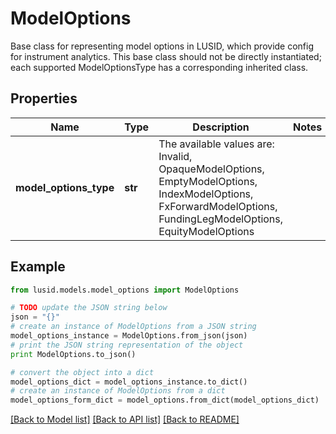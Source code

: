 # ModelOptions

Base class for representing model options in LUSID, which provide config for instrument analytics.  This base class should not be directly instantiated; each supported ModelOptionsType has a corresponding inherited class.

## Properties
Name | Type | Description | Notes
------------ | ------------- | ------------- | -------------
**model_options_type** | **str** | The available values are: Invalid, OpaqueModelOptions, EmptyModelOptions, IndexModelOptions, FxForwardModelOptions, FundingLegModelOptions, EquityModelOptions | 

## Example

```python
from lusid.models.model_options import ModelOptions

# TODO update the JSON string below
json = "{}"
# create an instance of ModelOptions from a JSON string
model_options_instance = ModelOptions.from_json(json)
# print the JSON string representation of the object
print ModelOptions.to_json()

# convert the object into a dict
model_options_dict = model_options_instance.to_dict()
# create an instance of ModelOptions from a dict
model_options_form_dict = model_options.from_dict(model_options_dict)
```
[[Back to Model list]](../README.md#documentation-for-models) [[Back to API list]](../README.md#documentation-for-api-endpoints) [[Back to README]](../README.md)


